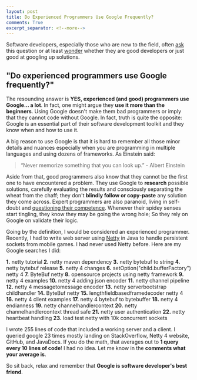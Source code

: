 ```yaml
---
layout: post
title: Do Experienced Programmers Use Google Frequently?
comments: True
excerpt_separator: <!--more-->
---
```



Software developers, especially those who are new to the field, often [ask](http://two-wrongs.com/how-much-does-an-experienced-programmer-use-google) this question or at least [wonder](http://www.hanselman.com/blog/AmIReallyADeveloperOrJustAGoodGoogler.aspx) whether they are good developers or just good at googling up solutions. 

## "Do experienced programmers use Google frequently?"

The resounding answer is **YES, experienced (and good) programmers use Google... a lot**. In fact, one might argue they **use it more than the beginners**. Using Google doesn't make them bad programmers or imply that they cannot code without Google. In fact, truth is quite the opposite: Google is an essential part of their software development toolkit and they know when and how to use it.

<!--more-->

A big reason to use Google is that it is hard to remember all those minor details and nuances especially when you are programming in multiple languages and using dozens of frameworks. As Einstein said:

> “Never memorize something that you can look up.” - Albert Einstein

Aside from that, good programmers also know that they cannot be the first one to have encountered a problem. They use Google to **research** possible solutions, carefully evaluating the results and consciously separating the wheat from the chaff; they don't **blindly follow or copy-paste** any solution they come across. Expert programmers are also paranoid, living in self-doubt and [questioning their competence](http://blog.valbonne-consulting.com/2014/08/16/the-imposter-syndrome-in-software-development/). Whenever their spidey senses start tingling, they know they may be going the wrong hole; So they rely on Google on validate their logic.

Going by the definition, I would be considered an experienced programmer. Recently, I had to write web server using [Netty](http://netty.io/) in Java to handle persistent sockets from mobile games. I had never used Netty before. Here are my Google searches I did:

<p class="message">
<strong>1.</strong> netty tutorial
<strong>2.</strong> netty maven dependency 
<strong>3.</strong> netty bytebuf to string 
<strong>4.</strong> netty bytebuf release 
<strong>5.</strong> netty 4 changes
<strong>6.</strong> setOption("child.bufferFactory") netty 4  
<strong>7.</strong> ByteBuf netty
<strong>8.</strong> opensource projects using netty framework  
<strong>9.</strong> netty 4 examples
<strong>10.</strong> netty 4 adding json encoder
<strong>11.</strong> netty channel pipeline
<strong>12.</strong> netty 4 messagetomessage encoder
<strong>13.</strong> netty serverbootstrap childhandler
<strong>14.</strong> ByteBuf netty
<strong>15.</strong> lengthfieldbasedframedecoder netty 4
<strong>16.</strong> netty 4 client examples
<strong>17.</strong> netty 4 bytebuf to bytebuffer
<strong>18.</strong> netty 4 endianness
<strong>19.</strong> netty channelhandlercontext
<strong>20.</strong> netty channelhandlercontext thread safe
<strong>21.</strong> netty user authentication
<strong>22.</strong> netty heartbeat handling
<strong>23.</strong> load test netty with 10k concurrent sockets
</p>

I wrote 255 lines of code that included a working server and a client. I queried google 23 times mostly landing on StackOverflow, Netty 4 website, GitHub, and JavaDocs. If you do the math, that averages out to **1 query every 10 lines of code**! I had no idea. Let me know in the **comments what your average is**.

So sit back, relax and remember that **Google is software developer's best friend**. 
